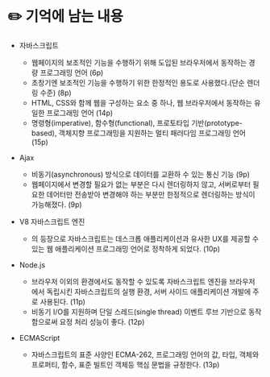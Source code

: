 # ✏️ 기억에 남는 내용
- 자바스크립트
  + 웹페이지의 보조적인 기능을 수행하기 위해 도입된 브라우저에서 동작하는 경량 프로그래밍 언어 (6p)
  + 초창기엔 보조적인 기능을 수행하기 위한 한정적인 용도로 사용했다.(단순 렌더링 수준) (8p)
  + HTML, CSS와 함께 웹을 구성하는 요소 중 하나, 웹 브라우저에서 동작하는 유일한 프로그래밍 언어 (14p)
  + 명령형(imperative), 함수형(functional), 프로토타입 기반(prototype-based), 객체지향 프로그래밍을 지원하는 멀티 패러다임 프로그래밍 언어 (15p)

- Ajax
  + 비동기(asynchronous) 방식으로 데이터를 교환하 수 있는 통신 기능 (9p)
  + 웹페이지에서 변경할 필요가 없는 부분은 다시 렌더링하지 않고, 서버로부터 필요한 데어터만 전송받아 변경해야 하는 부분만 한정적으로 렌더링하는 방식이 가능해졌다. (9p)

- V8 자바스크립트 엔진
  + 의 등장으로 자바스크립트는 데스크롭 애플리케이션과 유사한 UX를 제공할 수 있는 웹 애플리케이션 프로그래밍 언어로 정착하게 되었다. (10p)
  
- Node.js
  + 브라우저 이외의 환경에서도 동작할 수 있도록 자바스크립트 엔진을 브라우저에서 독립시킨 자바스크립트의 실행 환경, 서버 사이드 애플리케이션 개발에 주로 사용된다. (11p)
  + 비동기 I/O를 지원하며 단일 스레드(single thread) 이벤트 루브 기반으로 동작함으로써 요정 처리 성능이 좋다. (12p)


- ECMAScript
  + 자바스크립트의 표준 사양인 ECMA-262, 프로그래밍 언어의 값, 타입, 객체와 프로퍼티, 함수, 표준 빌트인 객체등 핵심 문법을 규정한다. (13p)